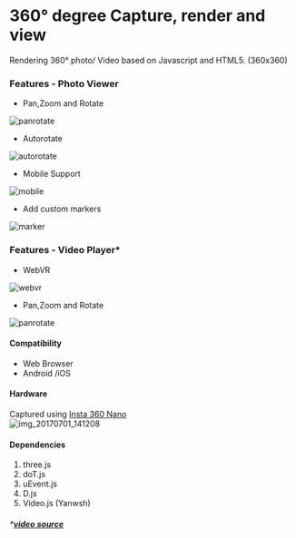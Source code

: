 # 360° degree Capture, render and view

Rendering 360° photo/ Video based on Javascript and HTML5. (360x360)

### Features - Photo Viewer

* Pan,Zoom and Rotate  

![panrotate](https://user-images.githubusercontent.com/6363619/27761851-6cd9d654-5e65-11e7-99da-b31218cc67e6.gif)

* Autorotate  

![autorotate](https://user-images.githubusercontent.com/6363619/27761881-557c73c6-5e66-11e7-9077-04659d058c6f.gif)

* Mobile Support

![mobile](https://user-images.githubusercontent.com/6363619/27993621-09f22c2c-64ae-11e7-982f-e760c3aaa377.gif)

* Add custom markers  

![marker](https://user-images.githubusercontent.com/6363619/27761875-182384e2-5e66-11e7-8ea0-b1baa06ef8cc.gif)

### Features - Video Player*

* WebVR  

![webvr](https://user-images.githubusercontent.com/6363619/27762483-1f48da4e-5e73-11e7-8edd-05dd498165b0.gif)

* Pan,Zoom and Rotate  

![panrotate](https://user-images.githubusercontent.com/6363619/27762467-fa8cbfa4-5e72-11e7-8f0e-f7e51eabc3de.gif)


#### Compatibility

* Web Browser
* Android /iOS

#### Hardware

Captured using [Insta 360 Nano](https://www.insta360.com/product/insta360-nano/?inspm=77c1c2.6666cd.0.0)  
![img_20170701_141208](https://user-images.githubusercontent.com/6363619/27761988-4f900b06-5e68-11e7-926f-2c344d5fe7be.jpg)

#### Dependencies
1. three.js
2. doT.js
3. uEvent.js
4. D.js
5. Video.js (Yanwsh)


###### *[**video source**](https://theta360.com/en/gallery/videos.html)
